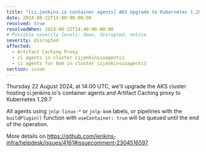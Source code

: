 ```yaml
---
title: "[ci.jenkins.io container agents] AKS Upgrade to Kubernetes 1.29.7"
date: 2024-08-22T14:00:00-00:00
resolved: true
resolvedWhen: 2024-08-22T14:40:00-00:00
# Possible severity levels: down, disrupted, notice
severity: disrupted
affected:
  - Artifact Caching Proxy
  - ci agents in cluster cijenkinsioagents1
  - ci agents for bom in cluster cijenkinsioagents1
section: issue
---
```


Thursday 22 August 2024, at 14:00 UTC, we'll upgrade the AKS cluster hosting ci.jenkins.io's container agents and Artifact Caching proxy to Kubernetes 1.29.7

All agents using `jnlp-linux-*` or `jnlp-bom` labels, or pipelines with the `buildPlugin()` function with `useContainer: true` will be queued until the end of the operation.

More details on <https://github.com/jenkins-infra/helpdesk/issues/4161#issuecomment-2304516597>.
